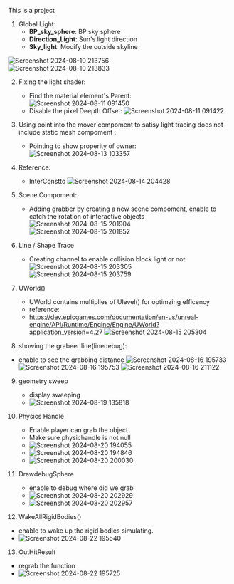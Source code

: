 This is a project

1. Global Light:  
   - **BP_sky_sphere**: BP sky sphere  
   - **Direction_Light**: Sun's light direction  
   - **Sky_light**: Modify the outside skyline  

![Screenshot 2024-08-10 213756](https://github.com/user-attachments/assets/de2e428c-3089-4819-8e29-539d85ec2640)  
![Screenshot 2024-08-10 213833](https://github.com/user-attachments/assets/d7a9002b-8b6d-42e1-a14a-7b30130e168c)

2. Fixing the light shader:
   - Find the material element's Parent:
     ![Screenshot 2024-08-11 091450](https://github.com/user-attachments/assets/45a42d52-8924-441a-9c27-dd8511dda4f9)
   - Disable the pixel Deepth Offset:
     ![Screenshot 2024-08-11 091422](https://github.com/user-attachments/assets/f8250b57-4f3f-4af7-8ee5-c061abeef965)

3. Using point into the mover compoment to satisy light tracing does not include static mesh compoment :
   - Pointing to show properity of owner:
   ![Screenshot 2024-08-13 103357](https://github.com/user-attachments/assets/4002f793-5039-4350-89f3-bdeba750b3ec)

4. Reference:
   - InterConstto
     ![Screenshot 2024-08-14 204428](https://github.com/user-attachments/assets/b83605df-e81f-4568-a3a0-1862d22016af)

5. Scene Compoment:
   - Adding grabber by creating a new scene compoment, enable to catch the rotation of interactive objects
     ![Screenshot 2024-08-15 201904](https://github.com/user-attachments/assets/d8dfcc89-b4df-4878-92d2-97e50675e874)
     ![Screenshot 2024-08-15 201852](https://github.com/user-attachments/assets/597dacef-c5b7-4506-905c-6383bf344be3)

6. Line / Shape Trace
   - Creating channel to enable collision block light or not
     ![Screenshot 2024-08-15 203305](https://github.com/user-attachments/assets/92fb9c19-c1e0-4ad9-aab8-3252a82168b9)
     ![Screenshot 2024-08-15 203759](https://github.com/user-attachments/assets/7d839a9b-1d07-4563-94f4-d361754a6197)

7. UWorld()
   - UWorld contains multiplies of Ulevel() for optimzing efficency
   - reference:
   - https://dev.epicgames.com/documentation/en-us/unreal-engine/API/Runtime/Engine/Engine/UWorld?application_version=4.27
     ![Screenshot 2024-08-15 205304](https://github.com/user-attachments/assets/4dad1ee0-66d2-41f5-b95e-16beb14f5810)

8.  showing the grabeer line(linedebug):
   - enable to see the grabbing distance
   ![Screenshot 2024-08-16 195733](https://github.com/user-attachments/assets/ab990935-9ccf-49be-b059-340c5ce656ee)
   ![Screenshot 2024-08-16 195753](https://github.com/user-attachments/assets/dd70b3fa-765f-4796-9927-5f3ed8942732)
   ![Screenshot 2024-08-16 211122](https://github.com/user-attachments/assets/241a4d57-563c-4d80-a4d3-b9277cea234e)

9. geometry sweep
   - display sweeping
   - ![Screenshot 2024-08-19 135818](https://github.com/user-attachments/assets/fc249f16-e6ba-4c32-9767-2b7b7c9ee369)

10. Physics Handle
    - Enable player can grab the object
    - Make sure physichandle is not null
    - ![Screenshot 2024-08-20 194055](https://github.com/user-attachments/assets/3e6f7b94-6d07-4cd9-b4ed-d9e601e1a1d9)
    - ![Screenshot 2024-08-20 194846](https://github.com/user-attachments/assets/5b4b5957-b9b1-4a29-ae18-098fb6ad8333)
    - ![Screenshot 2024-08-20 200030](https://github.com/user-attachments/assets/d30a4fc0-711c-4045-acf1-2fe8ed12a8ff)
   
11. DrawdebugSphere
    - enable to debug where did we grab
    - ![Screenshot 2024-08-20 202929](https://github.com/user-attachments/assets/c2b1fe9a-07b6-41ca-a1c5-f2ee9065fcd1)
    - ![Screenshot 2024-08-20 202957](https://github.com/user-attachments/assets/08d74bae-3677-4819-b122-da4bfc509b43)

12. WakeAllRigidBodies()
   - enable to wake up the rigid bodies simulating.
   - ![Screenshot 2024-08-22 195540](https://github.com/user-attachments/assets/de16cd31-a0a1-4016-8e23-e8acd00bf670)

13. OutHitResult
   - regrab the function
   - ![Screenshot 2024-08-22 195725](https://github.com/user-attachments/assets/fc455cb1-d56f-468c-baea-3077aca1cb24)


















